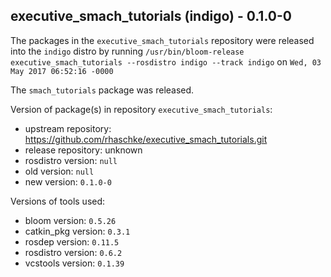## executive_smach_tutorials (indigo) - 0.1.0-0

The packages in the `executive_smach_tutorials` repository were released into the `indigo` distro by running `/usr/bin/bloom-release executive_smach_tutorials --rosdistro indigo --track indigo` on `Wed, 03 May 2017 06:52:16 -0000`

The `smach_tutorials` package was released.

Version of package(s) in repository `executive_smach_tutorials`:

- upstream repository: https://github.com/rhaschke/executive_smach_tutorials.git
- release repository: unknown
- rosdistro version: `null`
- old version: `null`
- new version: `0.1.0-0`

Versions of tools used:

- bloom version: `0.5.26`
- catkin_pkg version: `0.3.1`
- rosdep version: `0.11.5`
- rosdistro version: `0.6.2`
- vcstools version: `0.1.39`


